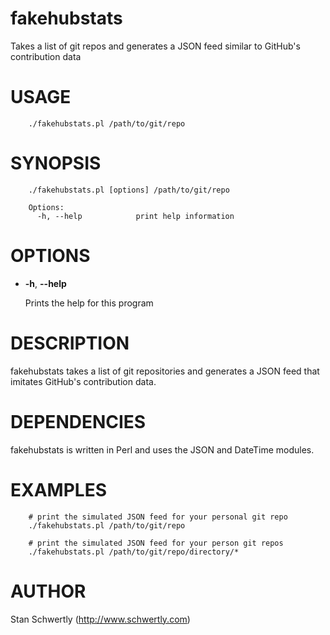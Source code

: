 # fakehubstats

Takes a list of git repos and generates a JSON feed similar to GitHub's 
contribution data

# USAGE

        ./fakehubstats.pl /path/to/git/repo

# SYNOPSIS

        ./fakehubstats.pl [options] /path/to/git/repo

        Options:
          -h, --help            print help information

# OPTIONS

- **-h**, **--help**

    Prints the help for this program

# DESCRIPTION

fakehubstats takes a list of git repositories and generates a JSON feed that
imitates GitHub's contribution data.

# DEPENDENCIES

fakehubstats is written in Perl and uses the JSON and DateTime modules.

# EXAMPLES

        # print the simulated JSON feed for your personal git repo
        ./fakehubstats.pl /path/to/git/repo

        # print the simulated JSON feed for your person git repos
        ./fakehubstats.pl /path/to/git/repo/directory/*

# AUTHOR

Stan Schwertly (http://www.schwertly.com)

